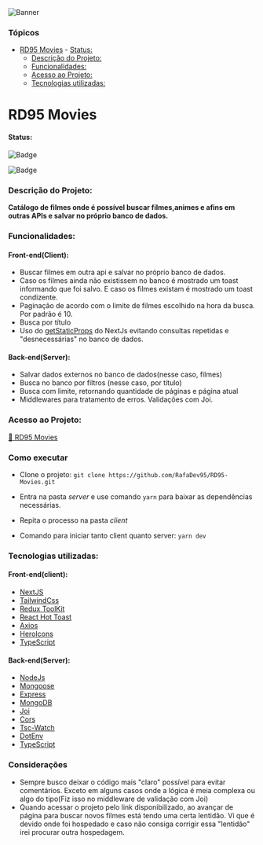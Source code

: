 <img src='https://ik.imagekit.io/b5di91ako/project-logo_1_.png?ik-sdk-version=javascript-1.4.3&updatedAt=1669036120104' alt='Banner'/>





### Tópicos
- [RD95 Movies](#rd95-movies)
      - [Status:](#status)
    - [Descrição do Projeto:](#descrição-do-projeto)
    - [Funcionalidades:](#funcionalidades)
    - [Acesso ao Projeto:](#acesso-ao-projeto)
    - [Tecnologias utilizadas:](#tecnologias-utilizadas)

# RD95 Movies


#### Status:
![Badge](https://img.shields.io/static/v1?label=Desafio&message=Conclu%C3%ADdo&color=%3CCOLOR%3E)

![Badge](https://img.shields.io/static/v1?label=Projeto&message=Desenvolvimento&color=yellow)

### Descrição do Projeto:

**Catálogo de filmes onde é possível buscar filmes,animes e afins em outras APIs e salvar no próprio banco de dados.**



### Funcionalidades:

#### Front-end(Client):
* Buscar filmes em outra api e salvar no próprio banco de dados.
* Caso os filmes ainda não existissem no banco é mostrado um toast informando que foi salvo. E caso os filmes existam é mostrado um toast condizente.
* Paginação de acordo com o limite de filmes escolhido na hora da busca. Por padrão é 10. 
* Busca por título
* Uso do [getStaticProps](https://nextjs.org/docs/basic-features/data-fetching/get-static-props) do NextJs evitando consultas repetidas e "desnecessárias" no banco de dados.

#### Back-end(Server):

* Salvar dados externos no banco de dados(nesse caso, filmes)
* Busca no banco por filtros (nesse caso, por título)
* Busca com limite, retornando quantidade de páginas e página atual
* Middlewares para tratamento de erros. Validações com Joi.

### Acesso ao Projeto:

[🔗 RD95 Movies](https://rd95-movies-client.vercel.app/)


### Como executar

* Clone o projeto: ``` git clone https://github.com/RafaDev95/RD95-Movies.git ```

* Entra na pasta *server* e use comando ```yarn``` para baixar as dependências necessárias.
* Repita o processo na pasta *client*
* Comando para iniciar tanto client quanto server: ```yarn dev```

### Tecnologias utilizadas:

#### Front-end(client):
* [NextJS](https://nextjs.org/)
* [TailwindCss](https://tailwindcss.com/)
* [Redux ToolKit](https://redux-toolkit.js.org/usage/usage-with-typescript)
* [React Hot Toast](https://react-hot-toast.com/)
* [Axios](https://axios-http.com/ptbr/docs/intro)
* [HeroIcons](https://heroicons.com/)
* [TypeScript](https://www.typescriptlang.org/)

#### Back-end(Server):
* [NodeJs](https://nodejs.org/en/)
* [Mongoose](https://mongoosejs.com/)
* [Express](https://expressjs.com/pt-br/)
* [MongoDB](https://www.mongodb.com/)
* [Joi](https://joi.dev/)
* [Cors](https://www.npmjs.com/package/cors)
* [Tsc-Watch](https://www.npmjs.com/package/tsc-watch)
* [DotEnv](https://www.npmjs.com/package/dotenv)
* [TypeScript](https://www.typescriptlang.org/)

### Considerações
* Sempre busco deixar o código mais "claro" possível para evitar comentários. Exceto em alguns casos onde a lógica é meia complexa ou algo do tipo(Fiz isso no middleware de validação com Joi)
* Quando acessar o projeto pelo link disponibilizado, ao avançar de página para buscar novos filmes está tendo uma certa lentidão. Vi que é devido onde foi hospedado e caso não consiga corrigir essa "lentidão" irei procurar outra hospedagem.
